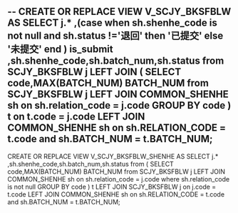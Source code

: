 --
CREATE OR REPLACE VIEW V_SCJY_BKSFBLW AS 
SELECT j.*
,(case when sh.shenhe_code is not null and sh.status !='退回' then '已提交' else '未提交' end ) is_submit
,sh.shenhe_code,sh.batch_num,sh.status
from SCJY_BKSFBLW j 
LEFT JOIN (
	SELECT code,MAX(BATCH_NUM) BATCH_NUM
	from SCJY_BKSFBLW j
	LEFT JOIN COMMON_SHENHE sh on sh.relation_code = j.code
	GROUP BY code
 ) t on t.code = j.code
LEFT JOIN COMMON_SHENHE sh on sh.RELATION_CODE = t.code and sh.BATCH_NUM = t.BATCH_NUM;
--
CREATE OR REPLACE VIEW V_SCJY_BKSFBLW_SHENHE AS 
SELECT j.*
,sh.shenhe_code,sh.batch_num,sh.status
from (
	SELECT code,MAX(BATCH_NUM) BATCH_NUM
	from SCJY_BKSFBLW j
	LEFT JOIN COMMON_SHENHE sh on sh.relation_code = j.code
	where sh.relation_code is not null
	GROUP BY code
 ) t 
LEFT JOIN SCJY_BKSFBLW j on j.code = t.code
LEFT JOIN COMMON_SHENHE sh on sh.RELATION_CODE = t.code and sh.BATCH_NUM = t.BATCH_NUM;